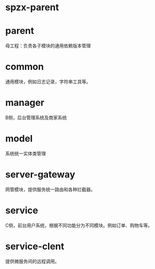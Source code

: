 # spzx-parent
# parent
母工程：负责各子模块的通用依赖版本管理
# common 
通用模块，例如日志记录，字符串工具等。
# manager
B侧，后台管理系统及商家系统
# model
系统统一实体类管理
# server-gateway
网管模块，提供服务统一路由和各种拦截器。
# service
C侧，前台用户系统，根据不同功能分为不同模块。例如订单、购物车等。
# service-clent
提供微服务间的远程调用。
